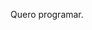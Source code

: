 Quero programar.

<!---
GustavoIsAway/GustavoIsAway is a ✨ special ✨ repository because its `README.md` (this file) appears on your GitHub profile.
You can click the Preview link to take a look at your changes.
--->
